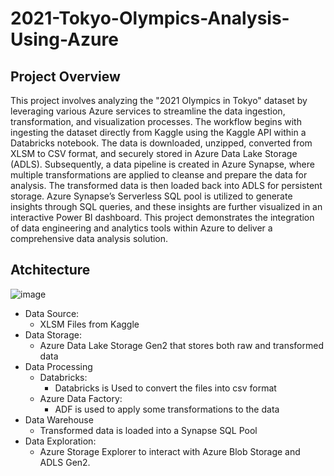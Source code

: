 # 2021-Tokyo-Olympics-Analysis-Using-Azure

## Project Overview
  This project involves analyzing the "2021 Olympics in Tokyo" dataset by leveraging various Azure services to streamline the data ingestion, transformation, and visualization processes. The workflow begins with ingesting the dataset directly from Kaggle using the Kaggle API within a Databricks notebook. The data is downloaded, unzipped, converted from XLSM to CSV format, and securely stored in Azure Data Lake Storage (ADLS). Subsequently, a data pipeline is created in Azure Synapse, where multiple transformations are applied to cleanse and prepare the data for analysis. The transformed data is then loaded back into ADLS for persistent storage. Azure Synapse’s Serverless SQL pool is utilized to generate insights through SQL queries, and these insights are further visualized in an interactive Power BI dashboard. This project demonstrates the integration of data engineering and analytics tools within Azure to deliver a comprehensive data analysis solution.

## Atchitecture
![image](https://github.com/user-attachments/assets/391996c2-e8b3-4c8e-96a0-d7d147db42c4)

- Data Source:
  - XLSM Files from Kaggle
- Data Storage:
  - Azure Data Lake Storage Gen2 that stores both raw and transformed data
- Data Processing
  - Databricks:
    - Databricks is Used to convert the files into csv format
  - Azure Data Factory:
    - ADF is used to apply some transformations to the data
- Data Warehouse
  - Transformed data is loaded into a Synapse SQL Pool
- Data Exploration:
  - Azure Storage Explorer to interact with Azure Blob Storage and ADLS Gen2.
